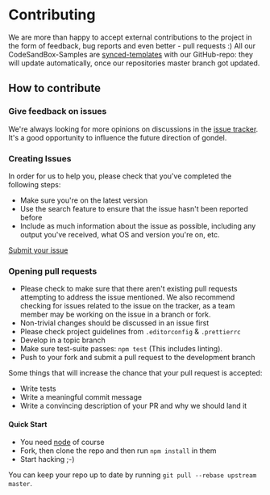 # Contributing

We are more than happy to accept external contributions to the project
in the form of feedback, bug reports and even better - pull requests :)
All our CodeSandBox-Samples are [synced-templates](https://codesandbox.io/docs/learn/sandboxes/synced-templates) with our GitHub-repo: they will update automatically, once our repositories master branch got updated.

## How to contribute

### Give feedback on issues

We're always looking for more opinions on discussions in the [issue tracker](https://github.com/merkle-open/gondel/issues).
It's a good opportunity to influence the future direction of gondel.

### Creating Issues

In order for us to help you, please check that you've completed the following steps:

* Make sure you're on the latest version
* Use the search feature to ensure that the issue hasn't been reported before
* Include as much information about the issue as possible, including
any output you've received, what OS and version you're on, etc.
  
[Submit your issue](https://github.com/merkle-open/gondel/issues/new)

### Opening pull requests

* Please check to make sure that there aren't existing pull requests attempting to address the issue mentioned. We also recommend checking for issues related to the issue on the tracker, as a team member may be working on the issue in a branch or fork.
* Non-trivial changes should be discussed in an issue first
* Please check project guidelines from `.editorconfig` & `.prettierrc`
* Develop in a topic branch
* Make sure test-suite passes: `npm test` (This includes linting).
* Push to your fork and submit a pull request to the development branch

Some things that will increase the chance that your pull request is accepted:

* Write tests
* Write a meaningful commit message
* Write a convincing description of your PR and why we should land it

#### Quick Start

* You need [node](../.node-version) of course
* Fork, then clone the repo and then run `npm install` in them
* Start hacking ;-)

You can keep your repo up to date by running `git pull --rebase upstream master`.
